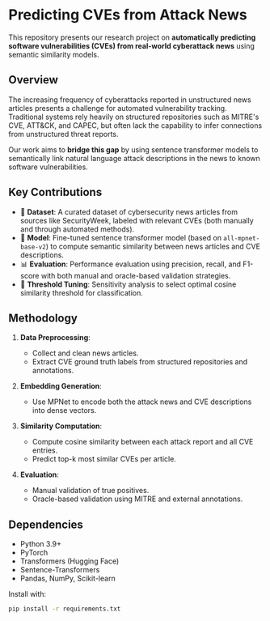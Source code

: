 
# Predicting CVEs from Attack News

This repository presents our research project on **automatically predicting software vulnerabilities (CVEs) from real-world cyberattack news** using semantic similarity models.

## Overview

The increasing frequency of cyberattacks reported in unstructured news articles presents a challenge for automated vulnerability tracking. Traditional systems rely heavily on structured repositories such as MITRE's CVE, ATT&CK, and CAPEC, but often lack the capability to infer connections from unstructured threat reports.

Our work aims to **bridge this gap** by using sentence transformer models to semantically link natural language attack descriptions in the news to known software vulnerabilities.

## Key Contributions

- 📄 **Dataset**: A curated dataset of cybersecurity news articles from sources like SecurityWeek, labeled with relevant CVEs (both manually and through automated methods).
- 🧠 **Model**: Fine-tuned sentence transformer model (based on `all-mpnet-base-v2`) to compute semantic similarity between news articles and CVE descriptions.
- 📊 **Evaluation**: Performance evaluation using precision, recall, and F1-score with both manual and oracle-based validation strategies.
- 🧪 **Threshold Tuning**: Sensitivity analysis to select optimal cosine similarity threshold for classification.

## Methodology

1. **Data Preprocessing**:
   - Collect and clean news articles.
   - Extract CVE ground truth labels from structured repositories and annotations.

2. **Embedding Generation**:
   - Use MPNet to encode both the attack news and CVE descriptions into dense vectors.

3. **Similarity Computation**:
   - Compute cosine similarity between each attack report and all CVE entries.
   - Predict top-k most similar CVEs per article.

4. **Evaluation**:
   - Manual validation of true positives.
   - Oracle-based validation using MITRE and external annotations.

## Dependencies

- Python 3.9+
- PyTorch
- Transformers (Hugging Face)
- Sentence-Transformers
- Pandas, NumPy, Scikit-learn

Install with:

```bash
pip install -r requirements.txt
